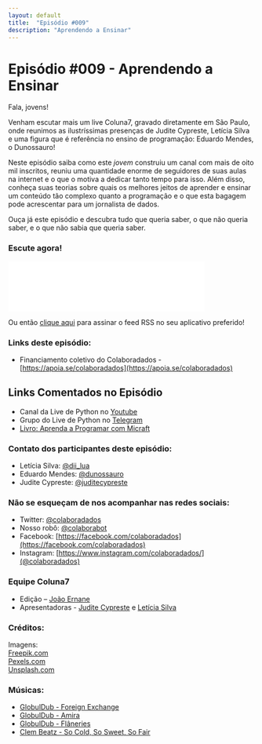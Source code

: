 ```yaml
---
layout: default
title:  "Episódio #009"
description: "Aprendendo a Ensinar"
---
```

# Episódio #009 - Aprendendo a Ensinar

Fala, jovens!

Venham escutar mais um live Coluna7, gravado diretamente em São Paulo, onde reunimos as ilustríssimas presenças de Judite Cypreste, Letícia Silva e uma figura que é referência no ensino de programação: Eduardo Mendes, o Dunossauro!

Neste episódio saiba como este *jovem* construiu um canal com mais de oito mil inscritos, reuniu uma quantidade enorme de seguidores de suas aulas na internet e o que o motiva a dedicar tanto tempo para isso. Além disso, conheça suas teorias sobre quais os melhores jeitos de aprender e ensinar um conteúdo tão complexo quanto a programação e o que esta bagagem pode acrescentar para um jornalista de dados.

Ouça já este episódio e descubra tudo que queria saber, o que não queria saber, e o que não sabia que queria saber.


### Escute agora!
<iframe src="$PLACEHOLDER$" height="102px" width="400px" frameborder="0" scrolling="no"></iframe>

Ou então [clique aqui](https://anchor.fm/s/951cc10/podcast/rss) para assinar o feed RSS no seu aplicativo preferido!

### Links deste episódio:

- Financiamento coletivo do Colaboradados - [https://apoia.se/colaboradados](https://apoia.se/colaboradados)

## Links Comentados no Episódio
- Canal da Live de Python no [Youtube](https://www.youtube.com/user/mendesesduardo)
- Grupo do Live de Python no [Telegram](https://t.me/livepython)
- [Livro: Aprenda a Programar com Micraft](https://novatec.com.br/livros/aprenda-programar-com-minecraft/)

### Contato dos participantes deste episódio:
- Letícia Silva: [@dii_lua](https://www.twitter.com/dii_lua)
- Eduardo Mendes: [@dunossauro](https://twitter.com/dunossauro)
- Judite Cypreste: [@juditecypreste](https://www.twitter.com/juditecypreste)

### Não se esqueçam de nos acompanhar nas redes sociais:
- Twitter: [@colaboradados](https://twitter.com/colaboradados)
- Nosso robô: [@colaborabot](https://twitter.com/colabora_bot)
- Facebook: [https://facebook.com/colaboradados](https://facebook.com/colaboradados)
- Instagram: [https://www.instagram.com/colaboradados/](@colaboradados)

### Equipe Coluna7

- Edição – [João Ernane](https://twitter.com/o_jovemadulto)
- Apresentadoras - [Judite Cypreste](https://twitter.com/juditecypreste) e [Letícia Silva](https://twitter.com/dii_lua)

### Créditos:
Imagens:  
[Freepik.com](https://www.freepik.com/)  
[Pexels.com](https://www.pexels.com)  
[Unsplash.com](https://unsplash.com)

### Músicas:  

* [GlobulDub - Foreign Exchange](https://soundcloud.com/globuldub/foreign-exchange)
* [GlobulDub - Amira](https://soundcloud.com/globuldub/amira)
* [GlobulDub - Flâneries](https://soundcloud.com/globuldub/flaneries)
* [Clem Beatz - So Cold, So Sweet, So Fair](https://soundcloud.com/clem-beatz/so-cold-so-sweet-so-fair)

